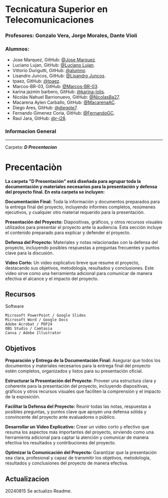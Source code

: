 # Tecnicatura Superior en Telecomunicaciones
### Profesores: Gonzalo Vera, Jorge Morales, Dante Violi  
### Alumnos: 
- Jose Marquez, GitHub: [@Jose Marquez](https://github.com/marquezjose).
- Luciano Lujan, GitHub: [@Luciano Lujan](https://github.com/lucianoilujan).
- Vittorio Durigutti, GitHub: [@alumno](https://github.com/alumno).
- Lisandro Juncos, GitHub: [@Lisandro Juncos](https://github.com/Lisandro-05).
- tpaez, GitHub: [@tpaez](https://github.com/tpaez).
- Marcos-BR-03, GitHub: [@Marcos-BR-03](https://github.com/Marcos-BR-03).
- karina jazmin barbero, GitHub: [@karina-lolis](https://github.com/karina-lolis).
- Nicolás Nahuel Barrionuevo, GitHub: [@NicolasBa27](https://github.com/NicolasBa27).
- Macarena Aylen Carballo, GitHub: [@MacarenaAC](https://github.com/MacarenaAC).
- Diego Ares, GitHub: [@diegote7](https://github.com/diegote7).
- Fernando Gimenez Coria, GitHub: [@FernandoGC](https://github.com/FerCbr).
- Raul Jara, GitHub: [@r-j28](https://github.com/r-j28).  

### Informacion General
***
Carpeta: ***D Precentacion***

# Precentaciòn

__La carpeta "D Presentación" está diseñada para agrupar toda la documentación y materiales necesarios para la presentación y defensa del proyecto final. En esta carpeta se incluyen:__     


__Documentación Final:__ Toda la información y documentos preparados para la entrega final del proyecto, incluyendo informes completos, resúmenes ejecutivos, y cualquier otro material requerido para la presentación.  

__Presentación del Proyecto:__ Diapositivas, gráficos, y otros recursos visuales utilizados para presentar el proyecto ante la audiencia. Esta sección incluye el contenido preparado para explicar y defender el proyecto.  

__Defensa del Proyecto:__ Materiales y notas relacionadas con la defensa del proyecto, incluyendo posibles respuestas a preguntas frecuentes y puntos clave para la discusión.  

__Video Corto:__ Un video explicativo breve que resume el proyecto, destacando sus objetivos, metodología, resultados y conclusiones. Este video sirve como una herramienta adicional para comunicar de manera efectiva el alcance y el impacto del proyecto.  




## Recursos
Software 
```
Microsoft PowerPoint / Google Slides  
Microsoft Word / Google Docs  
Adobe Acrobat / PDF24  
OBS Studio / Camtasia   
Canva / Adobe Illustrator  
```
## Objetivos

__Preparación y Entrega de la Documentación Final:__ Asegurar que todos los documentos y materiales necesarios para la entrega final del proyecto estén completos, organizados y listos para su presentación oficial.

__Estructurar la Presentación del Proyecto:__ Proveer una estructura clara y coherente para la presentación del proyecto, incluyendo diapositivas, gráficos y otros recursos visuales que faciliten la comprensión y el impacto de la exposición.

__Facilitar la Defensa del Proyecto:__ Reunir todas las notas, respuestas a posibles preguntas, y puntos clave que apoyen una defensa sólida y convincente del proyecto ante evaluadores o público.

__Desarrollar un Video Explicativo:__ Crear un video corto y efectivo que resuma los aspectos más importantes del proyecto, sirviendo como una herramienta adicional para captar la atención y comunicar de manera efectiva los resultados y contribuciones del proyecto.

__Optimizar la Comunicación del Proyecto:__ Garantizar que la presentación sea clara, profesional y capaz de transmitir los objetivos, metodología, resultados y conclusiones del proyecto de manera efectiva. 



## Actualizacion
20240815
Se actualizo Readme.